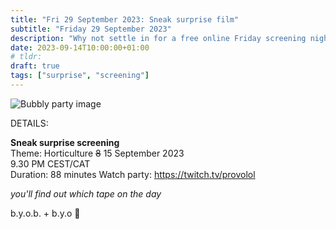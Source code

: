 ```yaml
---
title: "Fri 29 September 2023: Sneak surprise film"
subtitle: "Friday 29 September 2023"
description: "Why not settle in for a free online Friday screening night with your chums at provolol? No Netflix, just chill. Bring strangers, acquaintances, any snacks you like :3"
date: 2023-09-14T10:00:00+01:00
# tldr: 
draft: true
tags: ["surprise", "screening"]
---
```


![Bubbly party image](/images/surprise-party.jpg)

DETAILS:

**Sneak surprise screening**   
Theme: Horticulture
~~8~~ 15 September 2023  
9.30 PM CEST/CAT  
Duration: 88 minutes
Watch party: https://twitch.tv/provolol

*you'll find out which tape on the day* 

b.y.o.b. + b.y.o 🍕

